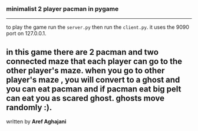 ### minimalist 2 player pacman in pygame
----
to play the game run the `server.py` then run the `client.py`. it uses the 9090 port on 127.0.0.1. 

in this game there are 2 pacman and two connected maze that each player can go to the other player's maze. when you go to other player's maze , you will convert to a ghost and you can eat pacman and if pacman eat big pelt can eat you as scared ghost. ghosts move randomly :).
----
written by **Aref Aghajani**
